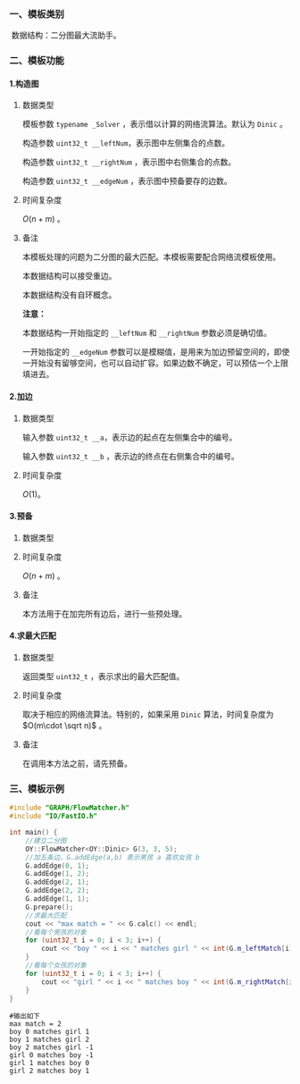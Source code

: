 ### 一、模板类别

​	数据结构：二分图最大流助手。

### 二、模板功能

#### 1.构造图

1. 数据类型

   模板参数 `typename _Solver` ，表示借以计算的网络流算法。默认为 `Dinic` 。

   构造参数 `uint32_t __leftNum`​ ，表示图中左侧集合的点数。

   构造参数 `uint32_t __rightNum` ，表示图中右侧集合的点数。

   构造参数 `uint32_t __edgeNum` ，表示图中预备要存的边数。

2. 时间复杂度

   $O(n+m)$ 。

3. 备注

   本模板处理的问题为二分图的最大匹配。本模板需要配合网络流模板使用。

   本数据结构可以接受重边。

   本数据结构没有自环概念。

   **注意：**

   本数据结构一开始指定的 `__leftNum` 和 `__rightNum` 参数必须是确切值。

   一开始指定的 `__edgeNum` 参数可以是模糊值，是用来为加边预留空间的，即使一开始没有留够空间，也可以自动扩容。如果边数不确定，可以预估一个上限填进去。

#### 2.加边

1. 数据类型

   输入参数 `uint32_t __a`​ ，表示边的起点在左侧集合中的编号。

   输入参数 `uint32_t __b` ，表示边的终点在右侧集合中的编号。

2. 时间复杂度

   $O(1)$。


#### 3.预备

1. 数据类型

2. 时间复杂度

   $O(n+m)$ 。

3. 备注

   本方法用于在加完所有边后，进行一些预处理。

#### 4.求最大匹配

1. 数据类型

   返回类型 `uint32_t` ，表示求出的最大匹配值。

2. 时间复杂度

   取决于相应的网络流算法。特别的，如果采用 `Dinic` 算法，时间复杂度为 $O(m\cdot \sqrt n)$ 。

3. 备注

   在调用本方法之前，请先预备。


### 三、模板示例

```c++
#include "GRAPH/FlowMatcher.h"
#include "IO/FastIO.h"

int main() {
    //建立二分图
    OY::FlowMatcher<OY::Dinic> G(3, 3, 5);
    //加五条边，G.addEdge(a,b) 表示男孩 a 喜欢女孩 b
    G.addEdge(0, 1);
    G.addEdge(1, 2);
    G.addEdge(2, 1);
    G.addEdge(2, 2);
    G.addEdge(1, 1);
    G.prepare();
    //求最大匹配
    cout << "max match = " << G.calc() << endl;
    //看每个男孩的对象
    for (uint32_t i = 0; i < 3; i++) {
        cout << "boy " << i << " matches girl " << int(G.m_leftMatch[i]) << endl;
    }
    //看每个女孩的对象
    for (uint32_t i = 0; i < 3; i++) {
        cout << "girl " << i << " matches boy " << int(G.m_rightMatch[i]) << endl;
    }
}
```

```
#输出如下
max match = 2
boy 0 matches girl 1
boy 1 matches girl 2
boy 2 matches girl -1
girl 0 matches boy -1
girl 1 matches boy 0
girl 2 matches boy 1

```

